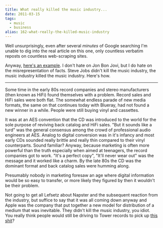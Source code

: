 ```yaml
---
title: What really killed the music industry...
date: 2011-03-15
tags: 
  - music
  - business
alias: 162-what-really-the-killed-music-industry
---
```


Well unsurprisingly, even after several _minutes_ of Google searching I'm unable to dig into the real article on this one, only countless verbatim reposts on countless web-scraping sites.

Anyway, [here's an example](http://www.torontosun.com/entertainment/music/2011/03/15/17616986-wenn-story.html "Steve Jobs killed music: Bon Jovi - Music - Entertainment - Toronto Sun"). I don't hate on Jon Bon Jovi, but I do hate on the misrepresentation of facts. Steve Jobs didn't kill the music industry, the music industry killed the music industry. Here's how.

---

Some time in the early 80s record companies and stereo manufacturers (then known as HiFi) found themselves with a problem. Record sales and HiFi sales were both flat. The somewhat endless parade of new media formats, the same on that continues today with Blueray, had not found a new winner in a while. People were still buying vinyl and cassettes.

It was at an AES convention that the CD was introduced to the world for the sole purpose of reviving back catalog and HiFi sales. "But it sounds like a turd" was the general consensus among the crowd of professional audio engineers at AES. Analog to digital conversion was in it's infancy and most early CDs sounded really brittle and really thin compared to their vinyl counterparts. Sound familiar? Anyway, because marketing is often more powerful than the truth especially when aimed at teenagers, the record companies got to work. "It's a perfect copy", "It'll never wear out" was the message and it worked like a charm. By the late 80s the CD was the dominant format and back catalog sales were humming along.

Presumably nobody in marketing foresaw an age where digital information would be so easy to transfer, or more likely they figured by then it wouldn't be their problem. 

Not going to get all Lefsetz about Napster and the subsequent reaction from the industry, but suffice to say that it was all coming down anyway and Apple was the company that put together a new model for distribution of a medium that was inevitable. They didn't kill the music industry, you idiot. You really think people would still be driving to Tower records to pick up [this shit](http://www.youtube.com/watch?v=CD2LRROpph0 "YouTube - Rebecca Black - Friday (OFFICIAL VIDEO)")?